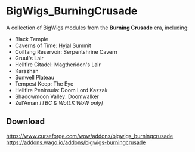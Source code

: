 # BigWigs_BurningCrusade
A collection of BigWigs modules from the **Burning Crusade** era, including:

* Black Temple
* Caverns of Time: Hyjal Summit
* Coilfang Reservoir: Serpentshrine Cavern
* Gruul's Lair
* Hellfire Citadel: Magtheridon's Lair
* Karazhan
* Sunwell Plateau
* Tempest Keep: The Eye
* Hellfire Peninsula: Doom Lord Kazzak
* Shadowmoon Valley: Doomwalker
* Zul'Aman *[TBC & WotLK WoW only]*

## Download
<https://www.curseforge.com/wow/addons/bigwigs_burningcrusade>
<https://addons.wago.io/addons/bigwigs-burningcrusade>
